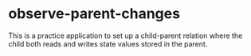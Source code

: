 # observe-parent-changes
This is a practice application to set up a child-parent relation where the child both reads and writes state values stored in the parent.